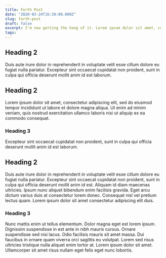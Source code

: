 ```yaml
---
title: Forth Post
date: "2020-03-24T16:30:00.000Z"
slug: forth-post
draft: false
excerpt: I'm now getting the hang of it. Lorem ipsum dolor sit amet, consectetur adipiscing elit, sed do eiusmod tempor incididunt ut labore et dolore magna aliqua. Ut enim ad minim veniam, quis nostrud exercitation ullamco laboris nisi ut aliquip ex ea commodo consequat.
tags:
---
```


## Heading 2

Duis aute irure dolor in reprehenderit in voluptate velit esse cillum dolore eu fugiat nulla pariatur. Excepteur sint occaecat cupidatat non proident, sunt in culpa qui officia deserunt mollit anim id est laborum.

## Heading 2

Lorem ipsum dolor sit amet, consectetur adipiscing elit, sed do eiusmod tempor incididunt ut labore et dolore magna aliqua. Ut enim ad minim veniam, quis nostrud exercitation ullamco laboris nisi ut aliquip ex ea commodo consequat.

### Heading 3

Excepteur sint occaecat cupidatat non proident, sunt in culpa qui officia deserunt mollit anim id est laborum.

## Heading 2

Duis aute irure dolor in reprehenderit in voluptate velit esse cillum dolore eu fugiat nulla pariatur. Excepteur sint occaecat cupidatat non proident, sunt in culpa qui officia deserunt mollit anim id est. Aliquam id diam maecenas ultricies. Ipsum nunc aliquet bibendum enim facilisis gravida. Eget arcu dictum varius duis at consectetur lorem donec. Consequat nisl vel pretium lectus quam. Lorem ipsum dolor sit amet consectetur adipiscing elit duis.

### Heading 3

Nunc mattis enim ut tellus elementum. Dolor magna eget est lorem ipsum. Dignissim suspendisse in est ante in nibh mauris cursus. Ornare suspendisse sed nisi lacus. Odio facilisis mauris sit amet massa. Dui faucibus in ornare quam viverra orci sagittis eu volutpat. Lorem sed risus ultricies tristique nulla aliquet enim tortor at. Lorem ipsum dolor sit amet. Ullamcorper sit amet risus nullam eget felis eget nunc lobortis.
